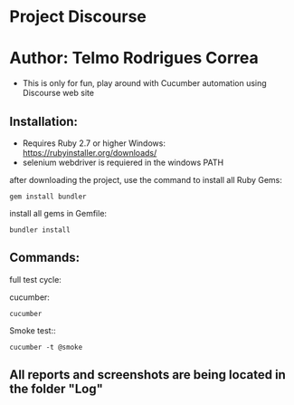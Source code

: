 # Project Discourse

# Author: Telmo Rodrigues Correa

- This is only for fun, play around with Cucumber automation using Discourse web site

## Installation:
- Requires Ruby 2.7 or higher Windows: https://rubyinstaller.org/downloads/
- selenium webdriver is requiered in the windows PATH

after downloading the project, use the command to install all Ruby Gems:

```shell
gem install bundler
```
install all gems in Gemfile:

```shell
bundler install
```

## Commands:
full test cycle:

cucumber:
```shell
cucumber
```

Smoke test::
```shell
cucumber -t @smoke
```

## All reports and screenshots are being located in the folder "Log"
